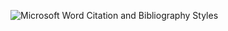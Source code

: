 ![Microsoft Word Citation and Bibliography Styles](https://github.com/codingo/BibWord/blob/master/BibWord.png "BibWord")

